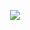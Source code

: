 <p align="center">
  <img src="https://capsule-render.vercel.app/api?type=Slice&height=250&color=97dbae&animation=fadeIn&fontColor=363636&rotate=16&DescAlignY=10&DescAlign=60&fontAlignY=20&fontAlign=70&text=Crypto%20World!&desc=Hello%20capsule%20render"/>
</p>
